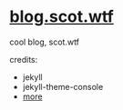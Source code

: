 # [blog.scot.wtf](https://blog.scot.wtf)
cool blog, scot.wtf

credits:
- jekyll
- jekyll-theme-console
- [more](https://blog.scot.wtf/about/)